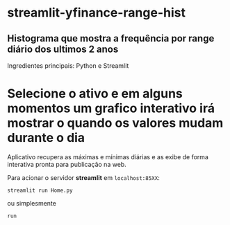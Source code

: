 # streamlit-yfinance-range-hist
## Histograma que mostra a frequência por range diário dos ultimos 2 anos ##

Ingredientes principais: Python e Streamlit

# Selecione o ativo e em alguns momentos um grafico interativo irá mostrar o quando os valores mudam durante o dia #

Aplicativo recupera as máximas e mínimas diárias e as exibe de forma interativa pronta para publicação na web.

Para acionar o servidor **streamlit** em `localhost:85XX`:

```
streamlit run Home.py
``` 
ou simplesmente

```
run
```
